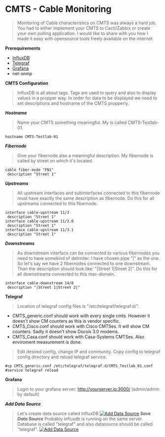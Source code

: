 # CMTS - Cable Monitoring
> Monitoring of Cable characteristics on CMTS was always a hard job. You had to either implement your CMTS to Cacti/Zabbix or create your own polling application. I would like to share with you how I made it easy with opensource tools freely available on the internet.

**Prerequirements**
- <a href="https://docs.influxdata.com/influxdb/v1.7/introduction/installation/">InfluxDB</a>
- <a href="https://docs.influxdata.com/telegraf/v1.10/introduction/installation/">Telegraf</a>
- <a href="https://grafana.com/docs/installation/">Grafana</a>
- net-snmp

**CMTS Configuration**
> InfluxDB is all about tags. Tags are used to query and also to display values in a propper way. In order for data to be displayed we need to set descriptions and hostname of the CMTS propperly.

***Hostname***
> Name your CMTS something meaningful. My is called CMTS-Testlab-01.
```
hostname CMTS-Testlab-01
```
***Fibernode***
> Give your fibernode also a meaningful description. My fibernode is called by street on which it's located.
```
cable fiber-node "FN1" 
 description "Street 1"
```
***Upstreams***
> All upstream interfaces and subinterfaces connected to this fibernode must have exactly the same description as fibernode. Do this for all upstreams connected to this fibernode.
```
interface cable-upstream 11/3 
 description "Street 1"
interface cable-upstream 11/3.0
 description "Street 1"
interface cable-upstream 11/3.1
 description "Street 1"
```
***Downstreams***
> As downstream interface can be connected to various fibernodes you need to have somekind of delimiter. I have chosen pipe "|" as the one. So let's say we have 2 fibernodes connected to one downstream. Than the description should look like: "|Street 1|Street 2|". Do this for all downstreams connected to this mac-domain.
```
interface cable-downstream 14/8 
 description "|Street 1|Street 2|"
```
**Telegraf**
> Location of telegraf config files is "/etc/telegraf/telegraf.d/".
- CMTS_generic.conf should work with every single cmts. However it doesn't show CM counters as this is vendor specific.
- CMTS_Cisco.conf should work with Cisco CMTSes. It will show CM counters. Sadly it doesn't show Docsis 3.0 modems.
- CMTS_Casa.conf should work with Casa-Systems CMTSes. Also enviroment measurement is done.

> Edit desired config, change IP and community. Copy config to telegraf config directory and reload telegraf service.
```
#cp CMTS_generic.conf /etc/telegraf/telegraf.d/CMTS_Testlab_01.conf 
#service telegraf reload
```
**Grafana**
> Login to your grafana server: http://yourserver.ip:3000/ (admin/admin by default)

***Add Data Source***
> Let's create data source called InfluxDB
[![Add Data Source](https://i.imgur.com/C6DVIlB.jpg)]()
***Save Data Source***
> Probably influxdb is running on the same server. Database is called "telegraf" and also datasource should be called "telegraf".
[![Add Data Source](https://i.imgur.com/jqY7Ohn.jpg)]()


